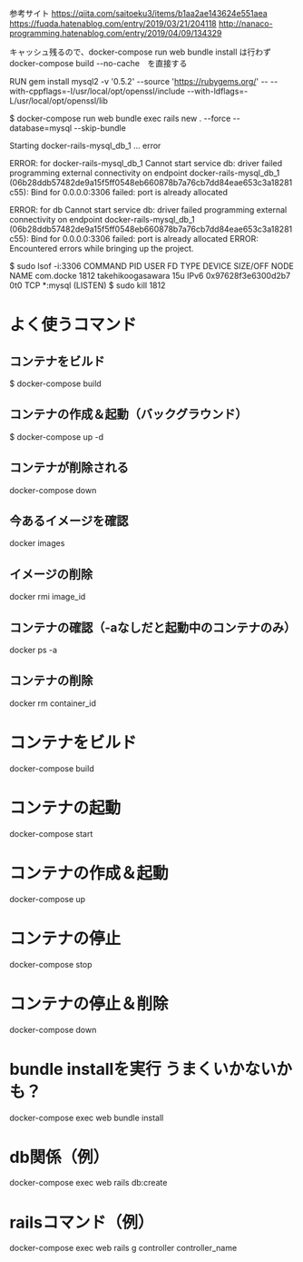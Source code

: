 

参考サイト
https://qiita.com/saitoeku3/items/b1aa2ae143624e551aea
https://fuqda.hatenablog.com/entry/2019/03/21/204118
http://nanaco-programming.hatenablog.com/entry/2019/04/09/134329

キャッシュ残るので、docker-compose run web bundle install は行わず
docker-compose build --no-cache　を直接する

RUN gem install mysql2 -v '0.5.2' --source 'https://rubygems.org/' -- --with-cppflags=-I/usr/local/opt/openssl/include --with-ldflags=-L/usr/local/opt/openssl/lib


$ docker-compose run web bundle exec rails new . --force --database=mysql --skip-bundle

Starting docker-rails-mysql_db_1 ... error

ERROR: for docker-rails-mysql_db_1  Cannot start service db: driver failed programming external connectivity on endpoint docker-rails-mysql_db_1 (06b28ddb57482de9a15f5ff0548eb660878b7a76cb7dd84eae653c3a18281c55): Bind for 0.0.0.0:3306 failed: port is already allocated

ERROR: for db  Cannot start service db: driver failed programming external connectivity on endpoint docker-rails-mysql_db_1 (06b28ddb57482de9a15f5ff0548eb660878b7a76cb7dd84eae653c3a18281c55): Bind for 0.0.0.0:3306 failed: port is already allocated
ERROR: Encountered errors while bringing up the project.

$ sudo lsof -i:3306
COMMAND    PID              USER   FD   TYPE             DEVICE SIZE/OFF NODE NAME
com.docke 1812 takehikoogasawara   15u  IPv6 0x97628f3e6300d2b7      0t0  TCP *:mysql (LISTEN)
$ sudo kill 1812

# よく使うコマンド
## コンテナをビルド
$ docker-compose build
## コンテナの作成＆起動（バックグラウンド）
$ docker-compose up -d
## コンテナが削除される
docker-compose down
## 今あるイメージを確認
docker images
## イメージの削除
docker rmi image_id
## コンテナの確認（-aなしだと起動中のコンテナのみ）
docker ps -a
## コンテナの削除
docker rm container_id
# コンテナをビルド
docker-compose build
# コンテナの起動
docker-compose start
# コンテナの作成＆起動
docker-compose up
# コンテナの停止
docker-compose stop
# コンテナの停止＆削除
docker-compose down
# bundle installを実行 うまくいかないかも？
docker-compose exec web bundle install
# db関係（例）
docker-compose exec web rails db:create
# railsコマンド（例）
docker-compose exec web rails g controller controller_name